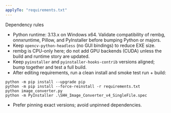 ```yaml
---
applyTo: "requirements.txt"
---
```


Dependency rules
- Python runtime: 3.13.x on Windows x64. Validate compatibility of rembg, onnxruntime, Pillow, and PyInstaller before bumping Python or majors.
- Keep `opencv-python-headless` (no GUI bindings) to reduce EXE size.
- rembg is CPU-only here; do not add GPU backends (CUDA) unless the build and runtime story are updated.
- Keep `pyinstaller` and `pyinstaller-hooks-contrib` versions aligned; bump together and test a full build.
- After editing requirements, run a clean install and smoke test run + build:
```
python -m pip install --upgrade pip
python -m pip install --force-reinstall -r requirements.txt
python image_converter.py
python -m PyInstaller .\SHH_Image_Converter_v4_SingleFile.spec
```
- Prefer pinning exact versions; avoid unpinned dependencies.
